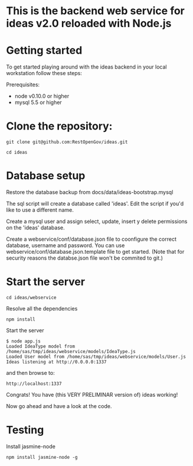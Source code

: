 This is the backend web service for ideas v2.0 reloaded with Node.js
====================================================================

# Getting started

To get started playing around with the ideas backend in your local workstation
follow these steps:

Prerequisites:

- node v0.10.0 or higher
- mysql 5.5 or higher

# Clone the repository:

    git clone git@github.com:RestOpenGov/ideas.git

    cd ideas

# Database setup

Restore the database backup from docs/data/ideas-bootstrap.mysql

The sql script will create a database called 'ideas'. Edit the script if you'd
like to use a different name.

Create a mysql user and assign select, update, insert y delete permissions on
the 'ideas' database.

Create a webservice/conf/database.json file to coonfigure the correct database,
username and password. You can use webservice/conf/database.json.template file
to get started. (Note that for security reasons the databse.json file won't be
commited to git.)

# Start the server

    cd ideas/webservice

Resolve all the dependencies

    npm install

Start the server

    $ node app.js
    Loaded IdeaType model from /home/sas/tmp/ideas/webservice/models/IdeaType.js
    Loaded User model from /home/sas/tmp/ideas/webservice/models/User.js
    Ideas listening at http://0.0.0.0:1337

and then browse to:

    http://localhost:1337

Congrats! You have (this VERY PRELIMINAR version of) ideas working!

Now go ahead and have a look at the code.

# Testing

Install jasmine-node

    npm install jasmine-node -g

